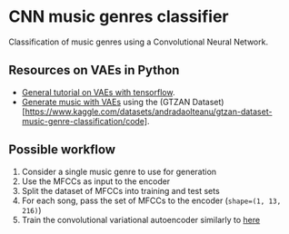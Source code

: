 # CNN music genres classifier
Classification of music genres using a Convolutional Neural Network.

## Resources on VAEs in Python

- [General tutorial on VAEs with tensorflow](https://learnopencv.com/variational-autoencoder-in-tensorflow/).
- [Generate music with VAEs](https://www.kaggle.com/code/basu369victor/generate-music-with-variational-autoencoder) using the (GTZAN Dataset)[https://www.kaggle.com/datasets/andradaolteanu/gtzan-dataset-music-genre-classification/code].

## Possible workflow

1. Consider a single music genre to use for generation
2. Use the MFCCs as input to the encoder
3. Split the dataset of MFCCs into training and test sets
4. For each song, pass the set of MFCCs to the encoder (`shape=(1, 13, 216)`)
5. Train the convolutional variational autoencoder similarly to [here](https://learnopencv.com/variational-autoencoder-in-tensorflow/)
